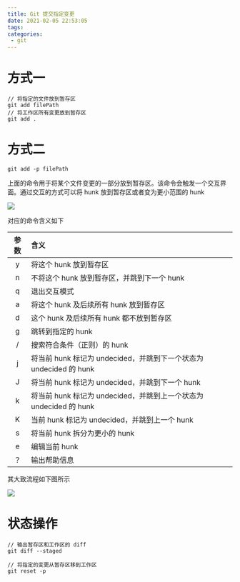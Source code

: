 ```yaml
---
title: Git 提交指定变更
date: 2021-02-05 22:53:05
tags:
categories:
 - git
---
```


# 方式一

```
// 将指定的文件放到暂存区
git add filePath
// 将工作区所有变更放到暂存区
git add .
```

# 方式二

```
git add -p filePath
```

上面的命令用于将某个文件变更的一部分放到暂存区。该命令会触发一个交互界面。通过交互的方式可以将 hunk 放到暂存区或者变为更小范围的 hunk

![](1.png)

对应的命令含义如下

|参数|含义|
|:--:|:--|
|y|将这个 hunk 放到暂存区|
|n|不将这个 hunk 放到暂存区，并跳到下一个 hunk|
|q|退出交互模式|
|a|将这个 hunk 及后续所有 hunk 放到暂存区|
|d|这个 hunk 及后续所有 hunk 都不放到暂存区|
|g|跳转到指定的 hunk|
|/|搜索符合条件（正则）的 hunk|
|j|将当前 hunk 标记为 undecided，并跳到下一个状态为 undecided 的 hunk|
|J|将当前 hunk 标记为 undecided，并跳到下一个 hunk|
|k|将当前 hunk 标记为 undecided，并跳到上一个状态为 undecided 的 hunk|
|K|当前 hunk 标记为 undecided，并跳到上一个 hunk|
|s|将当前 hunk 拆分为更小的 hunk|
|e|编辑当前 hunk|
|？|输出帮助信息|

其大致流程如下图所示

![](2.jpg)

# 状态操作

```
// 输出暂存区和工作区的 diff
git diff --staged

// 将指定的变更从暂存区移到工作区
git reset -p
```